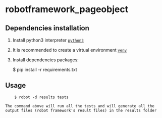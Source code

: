 # robotframework_pageobject

**Dependencies installation**
---

1. Install python3 interpreter [`python3`](https://www.python.org/)
2. It is recommended to create a virtual environment [`venv`](https://docs.python.org/3/library/venv.html)
3. Install dependencies packages:

    $ pip install -r requirements.txt

**Usage**
---

```
    $ robot -d results tests

The command above will run all the tests and will generate all the output files (robot framework's result files) in the results folder
